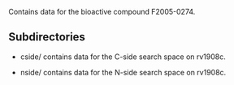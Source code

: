 Contains data for the bioactive compound F2005-0274.

## Subdirectories

- cside/ contains data for the C-side search space on rv1908c.

- nside/ contains data for the N-side search space on rv1908c.


